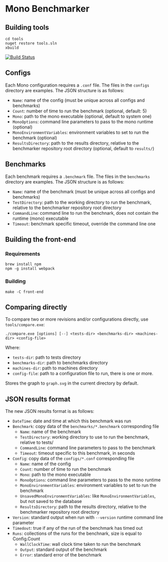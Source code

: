 # Mono Benchmarker

## Building tools

    cd tools
    nuget restore tools.sln
    xbuild

[![Build Status](https://travis-ci.org/lewurm/benchmarker.svg?branch=master)](https://travis-ci.org/lewurm/benchmarker)

## Configs

Each Mono configuration requires a `.conf` file.  The files in the `configs` directory are examples. The JSON structure is as follows:

  - `Name`: name of the config (must be unique across all configs and benchmarks)
  - `Count`: number of time to run the benchmark (optional, default: 5)
  - `Mono`: path to the mono executable (optional, default to system one)
  - `MonoOptions`: command line parameters to pass to the mono runtime (optional)
  - `MonoEnvironmentVariables`: environment variables to set to run the benchmark (optional)
  - `ResultsDirectory`: path to the results directory, relative to the benchmarker repository root directory (optional, default to `results/`)

## Benchmarks

Each benchmark requires a `.benchmark` file. The files in the `benchmarks` directory are examples. The JSON structure is as follows:

  - `Name`: name of the benchmark (must be unique across all configs and benchmarks)
  - `TestDirectory`: path to the working directory to run the benchmark, relative to the benchmarker repository root directory
  - `CommandLine`: command line to run the benchnark, does not contain the runtime (mono) executable
  - `Timeout`: benchmark specific timeout, override the command line one

## Building the front-end

### Requirements

    brew install npm
    npm -g install webpack

### Building

    make -C front-end

## Comparing directly

To compare two or more revisions and/or configurations directly, use `tools/compare.exe`:

    ./compare.exe [options] [--] <tests-dir> <benchmarks-dir> <machines-dir> <config-file>

Where:

  - `tests-dir`: path to tests directory
  - `benchmarks-dir`: path to benchmarks directory
  - `machines-dir`: path to machines directory
  - `config-file`: path to a configuration file to run, there is one or more.

Stores the graph to `graph.svg` in the current directory by default.

## JSON results format

The new JSON results format is as follows:

  - `DateTime`: date and time at which this benchmark was run
  - `Benchmark`: copy data of the `benchmarks/*.benchmark` corresponding file
    - `Name`: name of the benchmark
    - `TestDirectory`: working directory to use to run the benchmark, relative to tests/
    - `CommandLine`: command line parameters to pass to the benchmark
    - `Timeout`: timeout specific to this benchmark, in seconds
  - `Config`: copy data of the `configs/*.conf` corresponding file
    - `Name`: name of the config
    - `Count`: number of time to run the benchmark
    - `Mono`: path to the mono executable
    - `MonoOptions`: command line parameters to pass to the mono runtime
    - `MonoEnvironmentVariables`: environment variables to set to run the benchmark
    - `UnsavedMonoEnvironmentVariables`: like `MonoEnvironmentVariables`, but not saved to the database
    - `ResultsDirectory`: path to the results directory, relative to the benchmarker repository root directory
  - `Version`: standard output when run with `--version` runtime command line parameter
  - `Timedout`: true if any of the run of the benchmark has timed out
  - `Runs`: collections of the runs for the benchnark, size is equal to Config.Count
    - `WallClockTime`: wall clock time taken to run the benchmark
    - `Output`: standard output of the benchmark
    - `Error`: standard error of the benchmark
